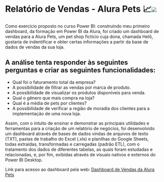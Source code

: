 # Relatório de Vendas - Alura Pets 📈<img src="https://img.shields.io/badge/power_bi-F2C811?style=for-the-badge&logo=powerbi&logoColor=black"/>

<div>
  <p>
    Como exercício proposto no curso Power BI: construindo meu primeiro dashboard, da formação em Power BI da Alura, foi criado um dashboard de vendas para a Alura Pets, um pet shop fictício cuja dona, chamada Helô, gostaria de indentificar e obter certas informações a partir da base de dados de vendas da sua loja.
  </p>
</div>

## A análise tenta responder às seguintes perguntas e criar as seguintes funcionalidades:

<ul font-style=bold>
  <li>Qual foi o faturamento total da empresa?</li>
  <li>A possibilidade de filtrar as vendas por marca de produto.</li>
  <li>A possibilidade de visualizar os produtos disponíveis para venda.</li>
  <li>Qual o gênero que mais compra na loja?</li>
  <li>Qual é a média de pets por clientes?</li>
  <li>A possibilidade de verificar a região de moradia dos clientes para a implementação de uma nova loja.</li>
</ul>

<div>
  <p>
    Assim, com o intuito de ensinar e demonstrar as principais utilidades e ferramentas para a criação de um relatório de negócios, foi desenvolvido um dashboard através de bases de dados vindas de arquivos de texto (TXT), pastas de trabalho do Excel (.xls) e planilhas do Google Sheets, todas extraídas, transformadas e carregadas (padrão ETL), com o tratamento dos dados de diferentes tabelas, as quais foram estudadas e relacionadas, e, por fim, exibidas através de visuais nativos e externos do Power BI Desktop.
  </p>
</div>

<div>
  <p>
    Link para acesso ao dashboard pela web: <a href="https://app.powerbi.com/view?r=eyJrIjoiMjk3N2QzYjQtNGMzZi00OWRmLWExYzEtOGVjMzE4NWY3NmMzIiwidCI6IjExZGJiZmUyLTg5YjgtNDU0OS1iZTEwLWNlYzM2NGU1OTU1MSIsImMiOjR9" target="blank">Dashboard de Vendas da Alura Pets</a>
  </p>
</div>

